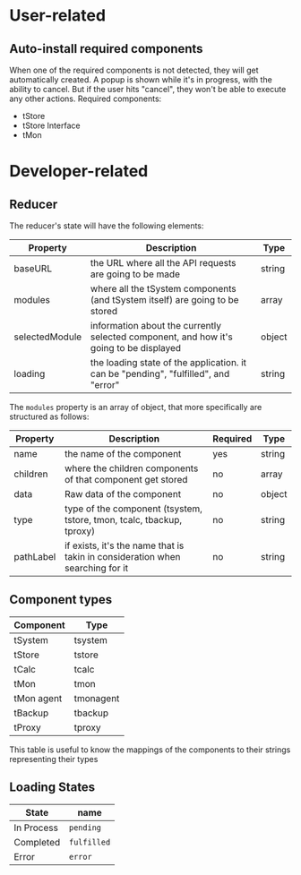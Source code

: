 
# User-related 

## Auto-install required components

When one of the required components is not detected, they will get automatically created. A popup is shown while it's in progress, with the ability to cancel. But if the user hits "cancel", they won't be able to execute any other actions. Required components:

- tStore
- tStore Interface
- tMon

# Developer-related 

## Reducer

The reducer's state will have the following elements:

| Property       | Description                                                                            | Type   |
| -------------- | -------------------------------------------------------------------------------------- | ------ |
| baseURL        | the URL where all the API requests are going to be made                                | string |
| modules        | where all the tSystem components (and tSystem itself) are going to be stored           | array  |
| selectedModule | information about the currently selected component, and how it's going to be displayed | object |
| loading        | the loading state of the application. it can be "pending", "fulfilled", and "error"    | string       |

The `modules` property is an array of object, that more specifically are structured as follows:

| Property  | Description                                                                   | Required | Type   |
| --------- | ----------------------------------------------------------------------------- | -------- | ------ |
| name      | the name of the component                                                     | yes      | string |
| children  | where the children components of that component get stored                    | no       | array  |
| data      | Raw data of the component                                                     | no       | object |
| type      | type of the component (tsystem, tstore, tmon, tcalc, tbackup, tproxy)         | no       | string |
| pathLabel | if exists, it's the name that is takin in consideration when searching for it | no       | string       |


## Component types

| Component  | Type      |
| ---------- | --------- |
| tSystem    | tsystem   |
| tStore     | tstore    |
| tCalc      | tcalc     |
| tMon       | tmon      |
| tMon agent | tmonagent |
| tBackup    | tbackup   |
| tProxy     | tproxy          |

This table is useful to know the mappings of the components to their strings representing their types

## Loading States

| State      | name        |
| ---------- | ----------- |
| In Process | `pending`   |
| Completed  | `fulfilled` |
| Error      | `error`            |

